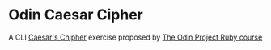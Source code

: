 # Odin Caesar Cipher

A CLI [Caesar's Chipher](https://en.wikipedia.org/wiki/Caesar_cipher) exercise proposed by [The Odin Project Ruby course](https://www.theodinproject.com/lessons/ruby-caesar-cipher)
